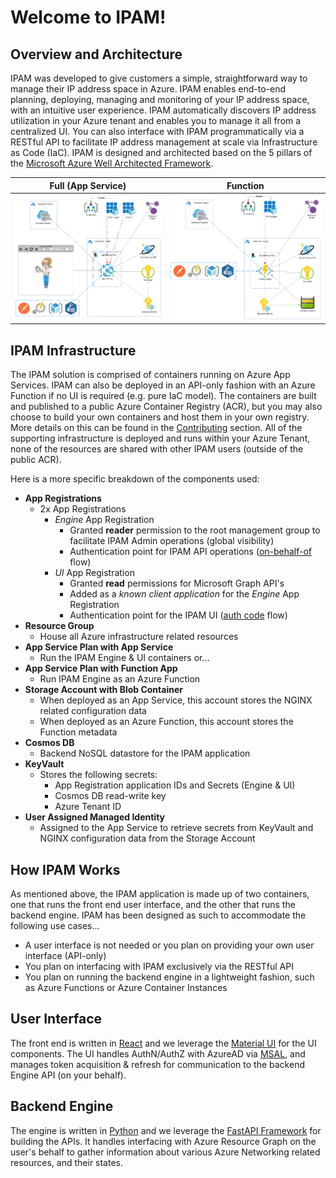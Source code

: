 # Welcome to IPAM!

<!-- 
Guidelines on README format: https://review.docs.microsoft.com/help/onboard/admin/samples/concepts/readme-template?branch=master

Guidance on onboarding samples to docs.microsoft.com/samples: https://review.docs.microsoft.com/help/onboard/admin/samples/process/onboarding?branch=master

Taxonomies for products and languages: https://review.docs.microsoft.com/new-hope/information-architecture/metadata/taxonomies?branch=master
-->

## Overview and Architecture
IPAM was developed to give customers a simple, straightforward way to manage their IP address space in Azure.  IPAM enables end-to-end planning, deploying, managing and monitoring of your IP address space, with an intuitive user experience. IPAM automatically discovers IP address utilization in your Azure tenant and enables you to manage it all from a centralized UI. You can also interface with IPAM programmatically via a RESTful API to facilitate IP address management at scale via Infrastructure as Code (IaC). IPAM is designed and architected based on the 5 pillars of the [Microsoft Azure Well Architected Framework](https://docs.microsoft.com/en-us/azure/architecture/framework/).

| Full (App Service)                                               | Function                                                                   |
:-----------------------------------------------------------------:|:---------------------------------------------------------------------------:
| ![IPAM Architecture](./images/ipam_architecture_full.png ':size=70%') | ![IPAM Architecture](./images/ipam_architecture_function.png ':size=70%') |

## IPAM Infrastructure
The IPAM solution is comprised of containers running on Azure App Services. IPAM can also be deployed in an API-only fashion with an Azure Function if no UI is required (e.g. pure IaC model). The containers are built and published to a public Azure Container Registry (ACR), but you may also choose to build your own containers and host them in your own registry. More details on this can be found in the [Contributing](./contributing/README.md) section. All of the supporting infrastructure is deployed and runs within your Azure Tenant, none of the resources are shared with other IPAM users (outside of the public ACR).

Here is a more specific breakdown of the components used:

- **App Registrations**
  - 2x App Registrations
    - *Engine* App Registration
      - Granted **reader** permission to the root management group to facilitate IPAM Admin operations (global visibility)
      - Authentication point for IPAM API operations ([on-behalf-of](https://learn.microsoft.com/en-us/azure/active-directory/develop/v2-oauth2-on-behalf-of-flow) flow)
    - *UI* App Registration
      - Granted **read** permissions for Microsoft Graph API's
      - Added as a *known client application* for the *Engine* App Registration
      - Authentication point for the IPAM UI ([auth code](https://learn.microsoft.com/en-us/azure/active-directory/develop/v2-oauth2-auth-code-flow) flow)
- **Resource Group**
  - House all Azure infrastructure related resources
- **App Service Plan with App Service**
  - Run the IPAM Engine & UI containers or...
- **App Service Plan with Function App**
  - Run IPAM Engine as an Azure Function
- **Storage Account with Blob Container**
  - When deployed as an App Service, this account stores the NGINX related configuration data
  - When deployed as an Azure Function, this account stores the Function metadata
- **Cosmos DB**
  - Backend NoSQL datastore for the IPAM application
- **KeyVault**
  - Stores the following secrets:
    - App Registration application IDs and Secrets (Engine & UI)
    - Cosmos DB read-write key
    - Azure Tenant ID
- **User Assigned Managed Identity**
  - Assigned to the App Service to retrieve secrets from KeyVault and NGINX configuration data from the Storage Account

## How IPAM Works

As mentioned above, the IPAM application is made up of two containers, one that runs the front end user interface, and the other that runs the backend engine. IPAM has been designed as such to accommodate the following use cases...

- A user interface is not needed or you plan on providing your own user interface (API-only)
- You plan on interfacing with IPAM exclusively via the RESTful API
- You plan on running the backend engine in a lightweight fashion, such as Azure Functions or Azure Container Instances

## User Interface

The front end is written in [React](https://reactjs.org/) and we leverage the [Material UI](https://mui.com/) for the UI components. The UI handles AuthN/AuthZ with AzureAD via [MSAL](https://learn.microsoft.com/en-us/azure/active-directory/develop/msal-overview), and manages token acquisition & refresh for communication to the backend Engine API (on your behalf).

## Backend Engine

The engine is written in [Python](https://www.python.org/) and we leverage the [FastAPI Framework](https://fastapi.tiangolo.com/) for building the APIs. It handles interfacing with Azure Resource Graph on the user's behalf to gather information about various Azure Networking related resources, and their states.
